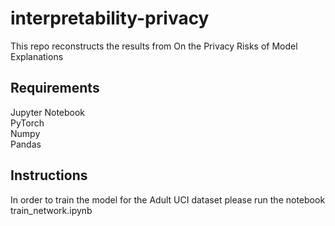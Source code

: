#  interpretability-privacy
This repo reconstructs the results from On the Privacy Risks of Model Explanations

## Requirements
Jupyter Notebook \
PyTorch \
Numpy \
Pandas

## Instructions
In order to train the model for the Adult UCI dataset please run the notebook train_network.ipynb
